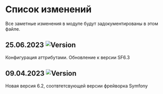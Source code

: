 # Список изменений

Все заметные изменения в модуле будут задокументированы в этом файле.

## 25.06.2023 ![Version](https://img.shields.io/badge/version-v6.3.0-blue)

Конфигурация аттрибутами. Обновление к версии SF6.3

## 09.04.2023 ![Version](https://img.shields.io/badge/version-v1.0.0-blue)

Новая версия 6.2, соотвтетсвующей версии фрейворка Symfony